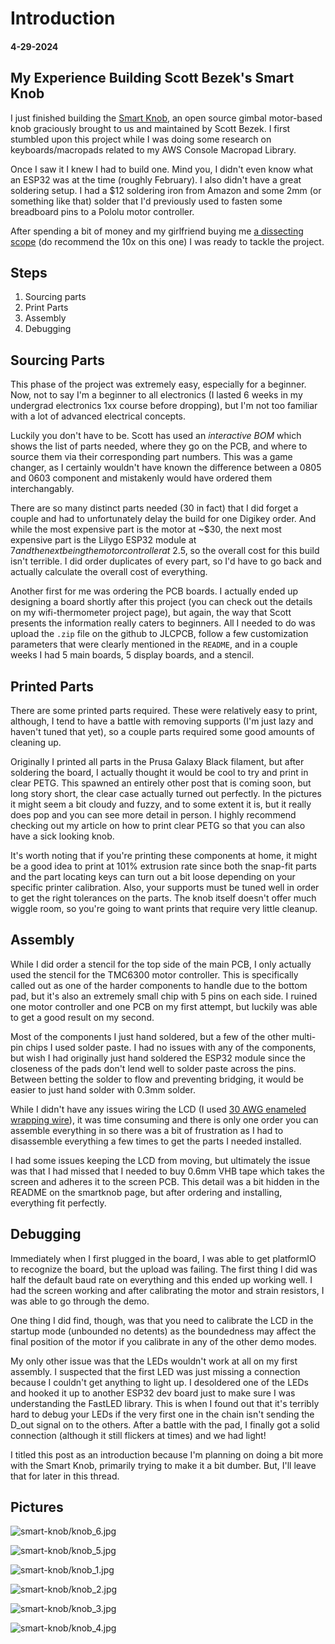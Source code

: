 # Introduction

#### 4-29-2024

## My Experience Building Scott Bezek's Smart Knob

I just finished building the [Smart Knob](https://github.com/scottbez1/smartknob), an open source gimbal motor-based knob graciously brought to us and maintained by Scott Bezek. I first stumbled upon this project while I was doing some research on keyboards/macropads related to my AWS Console Macropad Library.

Once I saw it I knew I had to build one. Mind you, I didn't even know what an ESP32 was at the time (roughly February). I also didn't have a great soldering setup. I had a $12 soldering iron from Amazon and some 2mm (or something like that) solder that I'd previously used to fasten some breadboard pins to a Pololu motor controller.

After spending a bit of money and my girlfriend buying me [a dissecting scope](https://amscope.com/products/se410-xyz?variant=40347712815279) (do recommend the 10x on this one) I was ready to tackle the project.

## Steps

1. Sourcing parts
2. Print Parts
3. Assembly
4. Debugging

## Sourcing Parts

This phase of the project was extremely easy, especially for a beginner. Now, not to say I'm a beginner to all electronics (I lasted 6 weeks in my undergrad electronics 1xx course before dropping), but I'm not too familiar with a lot of advanced electrical concepts.

Luckily you don't have to be. Scott has used an _interactive BOM_ which shows the list of parts needed, where they go on the PCB, and where to source them via their corresponding part numbers. This was a game changer, as I certainly wouldn't have known the difference between a 0805 and 0603 component and mistakenly would have ordered them interchangably.

There are so many distinct parts needed (30 in fact) that I did forget a couple and had to unfortunately delay the build for one Digikey order. And while the most expensive part is the motor at ~$30, the next most expensive part is the Lilygo ESP32 module at $7 and the next being the motor controller at ~$2.5, so the overall cost for this build isn't terrible. I did order duplicates of every part, so I'd have to go back and actually calculate the overall cost of everything.

Another first for me was ordering the PCB boards. I actually ended up designing a board shortly after this project (you can check out the details on my wifi-thermometer project page), but again, the way that Scott presents the information really caters to beginners. All I needed to do was upload the `.zip` file on the github to JLCPCB, follow a few customization parameters that were clearly mentioned in the `README`, and in a couple weeks I had 5 main boards, 5 display boards, and a stencil.

## Printed Parts

There are some printed parts required. These were relatively easy to print, although, I tend to have a battle with removing supports (I'm just lazy and haven't tuned that yet), so a couple parts required some good amounts of cleaning up.

Originally I printed all parts in the Prusa Galaxy Black filament, but after soldering the board, I actually thought it would be cool to try and print in clear PETG. This spawned an entirely other post that is coming soon, but long story short, the clear case actually turned out perfectly. In the pictures it might seem a bit cloudy and fuzzy, and to some extent it is, but it really does pop and you can see more detail in person. I highly recommend checking out my article on how to print clear PETG so that you can also have a sick looking knob.

It's worth noting that if you're printing these components at home, it might be a good idea to print at 101% extrusion rate since both the snap-fit parts and the part locating keys can turn out a bit loose depending on your specific printer calibration. Also, your supports must be tuned well in order to get the right tolerances on the parts. The knob itself doesn't offer much wiggle room, so you're going to want prints that require very little cleanup.

## Assembly

While I did order a stencil for the top side of the main PCB, I only actually used the stencil for the TMC6300 motor controller. This is specifically called out as one of the harder components to handle due to the bottom pad, but it's also an extremely small chip with 5 pins on each side. I ruined one motor controller and one PCB on my first attempt, but luckily was able to get a good result on my second.

Most of the components I just hand soldered, but a few of the other multi-pin chips I used solder paste. I had no issues with any of the components, but wish I had originally just hand soldered the ESP32 module since the closeness of the pads don't lend well to solder paste across the pins. Between betting the solder to flow and preventing bridging, it would be easier to just hand solder with 0.3mm solder.

While I didn't have any issues wiring the LCD (I used [30 AWG enameled wrapping wire](https://www.amazon.com/dp/B07GBMKMKY?psc=1&ref=ppx_yo2ov_dt_b_product_details)), it was time consuming and there is only one order you can assemble everything in so there was a bit of frustration as I had to disassemble everything a few times to get the parts I needed installed.

I had some issues keeping the LCD from moving, but ultimately the issue was that I had missed that I needed to buy 0.6mm VHB tape which takes the screen and adheres it to the screen PCB. This detail was a bit hidden in the README on the smartknob page, but after ordering and installing, everything fit perfectly.

## Debugging

Immediately when I first plugged in the board, I was able to get platformIO to recognize the board, but the upload was failing. The first thing I did was half the default baud rate on everything and this ended up working well. I had the screen working and after calibrating the motor and strain resistors, I was able to go through the demo.

One thing I did find, though, was that you need to calibrate the LCD in the startup mode (unbounded no detents) as the boundedness may affect the final position of the motor if you calibrate in any of the other demo modes.

My only other issue was that the LEDs wouldn't work at all on my first assembly. I suspected that the first LED was just missing a connection because I couldn't get anything to light up. I desoldered one of the LEDs and hooked it up to another ESP32 dev board just to make sure I was understanding the FastLED library. This is when I found out that it's terribly hard to debug your LEDs if the very first one in the chain isn't sending the D_out signal on to the others. After a battle with the pad, I finally got a solid connection (although it still flickers at times) and we had light!

I titled this post as an introduction because I'm planning on doing a bit more with the Smart Knob, primarily trying to make it a bit dumber. But, I'll leave that for later in this thread.

## Pictures

![smart-knob/knob_6.jpg](/smart-knob/knob_5.jpg)

![smart-knob/knob_5.jpg](/smart-knob/knob_6.jpg)


![smart-knob/knob_1.jpg](/smart-knob/knob_1.jpg)

![smart-knob/knob_2.jpg](/smart-knob/knob_2.jpg)

![smart-knob/knob_3.jpg](/smart-knob/knob_3.jpg)

![smart-knob/knob_4.jpg](/smart-knob/knob_4.jpg)